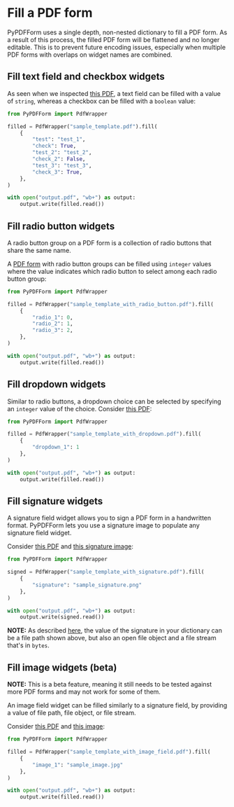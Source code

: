 # Fill a PDF form

PyPDFForm uses a single depth, non-nested dictionary to fill a PDF form. As a result of this process, the filled 
PDF form will be flattened and no longer editable. This is to prevent future encoding issues, especially when 
multiple PDF forms with overlaps on widget names are combined.

## Fill text field and checkbox widgets

As seen when we 
inspected [this PDF](https://github.com/chinapandaman/PyPDFForm/raw/master/pdf_samples/sample_template.pdf), a text 
field can be filled with a value of `string`, whereas a checkbox can be filled with a `boolean` value:

```python
from PyPDFForm import PdfWrapper

filled = PdfWrapper("sample_template.pdf").fill(
    {
        "test": "test_1",
        "check": True,
        "test_2": "test_2",
        "check_2": False,
        "test_3": "test_3",
        "check_3": True,
    },
)

with open("output.pdf", "wb+") as output:
    output.write(filled.read())
```

## Fill radio button widgets

A radio button group on a PDF form is a collection of radio buttons that share the same name.

A [PDF form](https://github.com/chinapandaman/PyPDFForm/raw/master/pdf_samples/sample_template_with_radio_button.pdf) 
with radio button groups can be filled using `integer` values where the value indicates which radio button to select 
among each radio button group:

```python
from PyPDFForm import PdfWrapper

filled = PdfWrapper("sample_template_with_radio_button.pdf").fill(
    {
        "radio_1": 0,
        "radio_2": 1,
        "radio_3": 2,
    },
)

with open("output.pdf", "wb+") as output:
    output.write(filled.read())
```

## Fill dropdown widgets

Similar to radio buttons, a dropdown choice can be selected by specifying an `integer` value of the choice. Consider 
[this PDF](https://github.com/chinapandaman/PyPDFForm/raw/master/pdf_samples/dropdown/sample_template_with_dropdown.pdf):

```python
from PyPDFForm import PdfWrapper

filled = PdfWrapper("sample_template_with_dropdown.pdf").fill(
    {
        "dropdown_1": 1
    },
)

with open("output.pdf", "wb+") as output:
    output.write(filled.read())
```

## Fill signature widgets

A signature field widget allows you to sign a PDF form in a handwritten format. PyPDFForm lets you use a signature image to populate 
any signature field widget.

Consider [this PDF](https://github.com/chinapandaman/PyPDFForm/raw/master/pdf_samples/signature/sample_template_with_signature.pdf) 
and [this signature image](https://github.com/chinapandaman/PyPDFForm/raw/master/image_samples/sample_signature.png):

```python
from PyPDFForm import PdfWrapper

signed = PdfWrapper("sample_template_with_signature.pdf").fill(
    {
        "signature": "sample_signature.png"
    },
)

with open("output.pdf", "wb+") as output:
    output.write(signed.read())
```

**NOTE:** As described [here](install.md/#create-a-pdf-wrapper), the value of the signature in your dictionary can be 
a file path shown above, but also an open file object and a file stream that's in `bytes`.

## Fill image widgets (beta)

**NOTE:** This is a beta feature, meaning it still needs to be tested against more PDF forms and may not work for 
some of them.

An image field widget can be filled similarly to a signature field, by providing a value of file path, file object, or 
file stream.

Consider [this PDF](https://github.com/chinapandaman/PyPDFForm/raw/master/pdf_samples/sample_template_with_image_field.pdf) 
and [this image](https://github.com/chinapandaman/PyPDFForm/raw/master/image_samples/sample_image.jpg):

```python
from PyPDFForm import PdfWrapper

filled = PdfWrapper("sample_template_with_image_field.pdf").fill(
    {
        "image_1": "sample_image.jpg"
    },
)

with open("output.pdf", "wb+") as output:
    output.write(filled.read())
```
